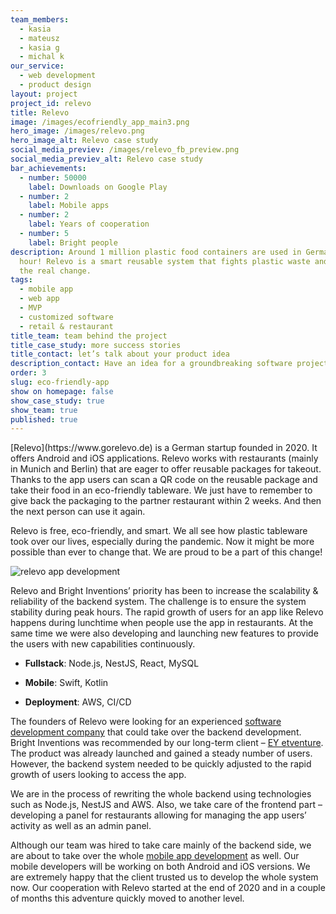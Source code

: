 ```yaml
---
team_members:
  - kasia
  - mateusz
  - kasia g
  - michal k
our_service:
  - web development
  - product design
layout: project
project_id: relevo
title: Relevo
image: /images/ecofriendly_app_main3.png
hero_image: /images/relevo.png
hero_image_alt: Relevo case study
social_media_previev: /images/relevo_fb_preview.png
social_media_previev_alt: Relevo case study
bar_achievements:
  - number: 50000
    label: Downloads on Google Play
  - number: 2
    label: Mobile apps
  - number: 2
    label: Years of cooperation
  - number: 5
    label: Bright people
description: Around 1 million plastic food containers are used in Germany per
  hour! Relevo is a smart reusable system that fights plastic waste and starts
  the real change.
tags:
  - mobile app
  - web app
  - MVP
  - customized software
  - retail & restaurant
title_team: team behind the project
title_case_study: more success stories
title_contact: let’s talk about your product idea
description_contact: Have an idea for a groundbreaking software project, but don’t know where to start? Or maybe you’re looking for software development experts to help take your product to the next level? We’ll be more than happy to discuss how we can help your business succeed!
order: 3
slug: eco-friendly-app
show on homepage: false
show_case_study: true
show_team: true
published: true
---
```


<TitleWithIcon sectionTitle='about the project' titleIcon='/images/three_flags.svg' titleIconAlt='bright' />
[Relevo](https://www.gorelevo.de) is a German startup founded in 2020. It offers Android and iOS applications. Relevo works with restaurants (mainly in Munich and Berlin) that are eager to offer reusable packages for takeout. Thanks to the app users can scan a QR code on the reusable package and take their food in an eco-friendly tableware. We just have to remember to give back the packaging to the partner restaurant within 2 weeks. And then the next person can use it again.

Relevo is free, eco-friendly, and smart. We all see how plastic tableware took over our lives, especially during the pandemic. Now it might be more possible than ever to change that. We are proud to be a part of this change!
<AnchorLink href='#contactForm' text='let’s talk about your project'/>

![relevo app development](/images/ecofriendly_app_main3.png)
<AppStore googleApp='https://play.google.com/store/apps/details?id=com.relevoapp' srcGoogle='/images/google_play.png' altGoogleImage='google play' appStore='https://apps.apple.com/us/app/relevo/id1501683637' srcAppStore='/images/app_store.png' altAppStoreImage='app store'/>

<TitleWithIcon sectionTitle='goals' titleIcon='/images/flag.svg' titleIconAlt='bright' />
Relevo and Bright Inventions’ priority has been to increase the scalability & reliability of the backend system. The challenge is to ensure the system stability during peak hours. The rapid growth of users for an app like Relevo happens during lunchtime when people use the app in restaurants. At the same time we were also developing and launching new features to provide the users with new capabilities continuously. 

<TitleWithIcon sectionTitle='skills / stack' titleIcon='/images/skills.svg' titleIconAlt='bright'/>

<Gallery images='[{"src": "/images/node.png", "alt": "node"}, {"src": "/images/nest.png", "alt": "nest"}, {"src": "/images/react.png", "alt": "react"}, {"src": "/images/MySQL.png", "alt": "MySQL"}, {"src": "/images/swift.png", "alt": "swift"}, {"src": "/images/kotlin.png", "alt": "kotlin"}, {"src": "/images/aws.png", "alt": "aws"}, {"src": "/images/ci_cd.png", "alt": "ci_cd"}]'/>

* **Fullstack**: Node.js, NestJS, React, MySQL 

* **Mobile**: Swift, Kotlin

* **Deployment**: AWS, CI/CD

<TitleWithIcon sectionTitle='challenge' titleIcon='/images/two_flags.svg' titleIconAlt='bright' />

The founders of Relevo were looking for an experienced [software development company](/) that could take over the backend development. Bright Inventions was recommended by our long-term client – [EY etventure](https://www.etventure.com). The product was already launched and gained a steady number of users. However, the backend system needed to be quickly adjusted to the rapid growth of users looking to access the app. 

We are in the process of rewriting the whole backend using technologies such as Node.js, NestJS and AWS. Also, we take care of the frontend part – developing a panel for restaurants allowing for managing the app users’ activity as well as an admin panel. 

<TitleWithIcon sectionTitle='development process' titleIcon='/images/gearwheel.svg' titleIconAlt='bright'/>

Although our team was hired to take care mainly of the backend side, we are about to take over the whole [mobile app development](/our-areas/mobile-app-development) as well. Our mobile developers will be working on both Android and iOS versions. We are extremely happy that the client trusted us to develop the whole system now. Our cooperation with Relevo started at the end of 2020 and in a couple of months this adventure quickly moved to another level.

